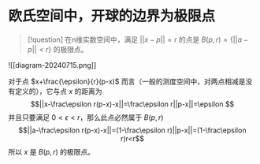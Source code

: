 # 欧氏空间中，开球的边界为极限点


> [!question] 
>在n维实数空间中，满足 $||x-p||=r$ 的点是 $B(p,r)=\{ ||a-p||<r \}$ 的极限点。
>

![[diagram-20240715.png]]

对于点 $x+\frac{\epsilon}{r}(p-x)$ 而言（一般的测度空间中，对两点相减是没有定义的），它与点 $x$ 的距离为
$$||x-\frac\epsilon r(p-x)-x||=\frac\epsilon r||p-x||=\epsilon $$
并且只要满足 $0<\epsilon<r$，那么此点必然属于 $B(p,r)$
$$||a-\frac\epsilon r(p-x)-x||=(1-\frac\epsilon r)||p-x||=(1-\frac\epsilon r)r<r$$
所以 $x$ 是 $B(p,r)$ 的极限点。


